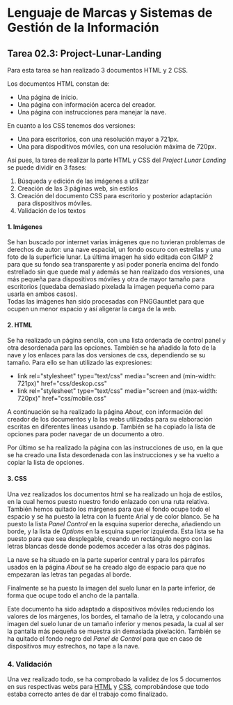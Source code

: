 # Lenguaje de Marcas y Sistemas de Gestión de la Información
## Tarea 02.3: Project-Lunar-Landing

Para esta tarea se han realizado 3 documentos HTML y 2 CSS. 

Los documentos HTML constan de:
* Una página de inicio.
* Una página con información acerca del creador.
* Una página con instrucciones para manejar la nave.

En cuanto a los CSS tenemos dos versiones:
* Una para escritorios, con una resolución mayor a 721px.
* Una para dispoditivos móviles, con una resolución máxima de 720px.

Así pues, la tarea de realizar la parte HTML y CSS del _Project Lunar Landing_ se puede dividir en 3 fases:
1. Búsqueda y edición de las imágenes a utilizar
2. Creación de las 3 páginas web, sin estilos
3. Creación del documento CSS para escritorio y posterior adaptación para dispositivos móviles.
4. Validación de los textos


#### 1. Imágenes
Se han buscado por internet varias imágenes que no tuvieran problemas de derechos de autor: una nave espacial, un fondo oscuro con estrellas y una foto de la superficie lunar. La última imagen ha sido editada con GIMP 2 para que su fondo sea transparente y así poder ponerla encima del fondo estrellado sin que quede mal y además se han realizado dos versiones, una más pequeña para dispositivos móviles y otra de mayor tamaño para escritorios (quedaba demasiado pixelada la imagen pequeña como para usarla en ambos casos).  
Todas las imágenes han sido procesadas con PNGGauntlet para que ocupen un menor espacio y así aligerar la carga de la web. 


#### 2. HTML
Se ha realizado un página sencila, con una lista ordenada de control panel y otra desordenada para las opciones. También se ha añadido la foto de la nave y los enlaces para las dos versiones de css, dependiendo se su tamaño. Para ello se han utilizado las expresiones:
* link rel="stylesheet" type="text/css" media="screen and (min-width: 721px)" href="css/deskop.css"
* link rel="stylesheet" type="text/css" media="screen and (max-width: 720px)" href="css/mobile.css"

A continuación se ha realizado la página _About_, con información del creador de los documentos y la las webs utilizadas para su elaboración escritas en diferentes líneas usando **p**. También se ha copiado la lista de opciones para poder navegar de un documento a otro.

Por último se ha realizado la página con las instrucciones de uso, en la que se ha creado una lista desordenada con las instrucciones y se ha vuelto a copiar la lista de opciones.


#### 3. CSS

Una vez realizados los documentos html se ha realizado un hoja de estilos, en la cual hemos puesto nuestro fondo enlazado con una ruta relativa. También hemos quitado los márgenes para que el fondo ocupe todo el espacio y se ha puesto la letra con la fuente Arial y de color blanco. Se ha puesto la lista _Panel Control_ en la esquina superior derecha, añadiendo un borde, y la lista de _Options_ en la esquina superior izquierda. Esta lista se ha puesto para que sea desplegable, creando un rectángulo negro con las letras blancas desde donde podemos acceder a las otras dos páginas. 

La nave se ha situado en la parte superior central y para los párrafos usados en la página _About_ se ha creado algo de espacio para que no empezaran las letras tan pegadas al borde.

Finalmente se ha puesto la imagen del suelo lunar en la parte inferior, de forma que ocupe todo el ancho de la pantalla.

Este documento ha sido adaptado a dispositivos móviles reduciendo los valores de los márgenes, los bordes, el tamaño de la letra, y colocando una imagen del suelo lunar de un tamaño inferior y menos pesada, la cual al ser la pantalla más pequeña se muestra sin demasiada pixelación. También se ha quitado el fondo negro del _Panel de Control_ para que en caso de dispositivos muy estrechos, no tape a la nave.


### 4. Validación

Una vez realizado todo, se ha comprobado la validez de los 5 documentos en sus respectivas webs para [HTML](https://validator.w3.org/) y [CSS](https://jigsaw.w3.org/css-validator/), comprobándose que todo estaba correcto antes de dar el trabajo como finalizado. 
